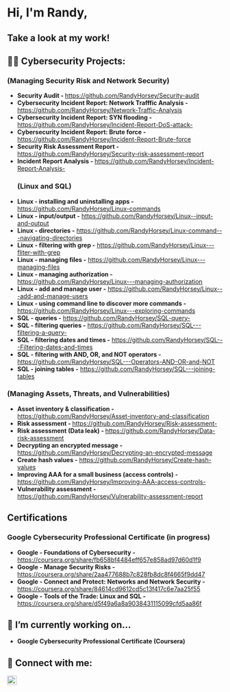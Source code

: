 <h1>Hi, I'm Randy,</h1><h2>Take a look at my work!</h2>

<h2>👨‍💻 Cybersecurity Projects:</h2>
       <h3>(Managing Security Risk and Network Security)</h3>

- <b>Security Audit - </b> https://github.com/RandyHorsey/Security-audit
 - <b>Cybersecurity Incident Report: Network Trafffic Analysis - </b> https://github.com/RandyHorsey/Network-Traffic-Analysis
  - <b>Cybersecurity Incident Report: SYN flooding - </b> https://github.com/RandyHorsey/Incident-Report-DoS-attack-
  - <b>Cybersecurity Incident Report: Brute force - </b> https://github.com/RandyHorsey/Incident-Report-Brute-force
  - <b>Security Risk Assessment Report - </b> https://github.com/RandyHorsey/Security-risk-assessment-report
  -  <b>Incident Report Analysis - </b> https://github.com/RandyHorsey/Incident-Report-Analysis-
     <h3>(Linux and SQL)</h3>  
  - <b>Linux - installing and uninstalling apps - </b> https://github.com/RandyHorsey/Linux-commands
 - <b>Linux - input/output -</b> https://github.com/RandyHorsey/Linux--input-and-output
 - <b>Linux - directories -</b> https://github.com/RandyHorsey/Linux-command---navigating-directories
  - <b>Linux - filtering with grep -</b> https://github.com/RandyHorsey/Linux---fliter-with-grep
 - <b>Linux - managing files -</b> https://github.com/RandyHorsey/Linux---managing-files
  - <b>Linux - managing authorization -</b> https://github.com/RandyHorsey/Linux---managing-authorization
  - <b>Linux - add and manage user -</b> https://github.com/RandyHorsey/Linux---add-and-manage-users
  - <b>Linux - using command line to discover more commands -</b>  https://github.com/RandyHorsey/Linux---exploring-commands
  - <b>SQL - queries -</b> https://github.com/RandyHorsey/SQL-query-
  - <b>SQL - filtering queries -</b> https://github.com/RandyHorsey/SQL---filtering-a-query-
  -  <b>SQL - filtering dates and times -</b> https://github.com/RandyHorsey/SQL---Filtering-dates-and-times
  -  <b>SQL - filtering with AND, OR, and NOT operators -</b> https://github.com/RandyHorsey/SQL---Operators-AND-OR-and-NOT
  - <b>SQL - joining tables -</b> https://github.com/RandyHorsey/SQL---joining-tables

  <h3>(Managing Assets, Threats, and Vulnerabilities)</h3> 

- <b>Asset inventory & classification - </b> https://github.com/RandyHorsey/Asset-inventory-and-classification
- <b>Risk assessment - </b> https://github.com/RandyHorsey/Risk-assessment-
- <b>Risk assessment (Data leak) - </b> https://github.com/RandyHorsey/Data-risk-assessment
- <b>Decrypting an encrypted message -</b> https://github.com/RandyHorsey/Decrypting-an-encrypted-message
- <b>Create hash values -</b> https://github.com/RandyHorsey/Create-hash-values
- <b>Improving AAA for a small business (access controls) - </b> https://github.com/RandyHorsey/Improving-AAA-access-controls-
- <b>Vulnerability assessment - </b> https://github.com/RandyHorsey/Vulnerability-assessment-report

<h2>Certifications</h2>
<h3>Google Cybersecurity Professional Certificate (in progress)</h3> 

*  <b>Google - Foundations of Cybersecurity - </b> https://coursera.org/share/fb658bf4484eff657e858ad97d60d1f9
*  <b>Google - Manage Security Risks - </b> https://coursera.org/share/2aa477688b7c828fb8dc8f4665f9dd47
*  <b>Google - Connect and Protect: Networks and Network Security - </b> https://coursera.org/share/84614cd9612cd5c13f417c6e7aa25f55
*  <b>Google - Tools of the Trade: Linux and SQL - </b> https://coursera.org/share/d5f49a6a8a9038431115099cfd5aa86f
 
<h2>🌱 I’m currently working on...</h2>

*  <b>Google Cybersecurity Professional Certificate (Coursera)<b>


<h2> 🤳 Connect with me:</h2>


[<img align="left" alt="JoshMadakor | LinkedIn" width="22px" src="https://cdn.jsdelivr.net/npm/simple-icons@v3/icons/linkedin.svg" />][linkedin]


[linkedin]: https://www.linkedin.com/in/randyhorsey/

<!--
**joshmadakor1/joshmadakor1** is a ✨ _special_ ✨ repository because its `README.md` (this file) appears on your GitHub profile.

Here are some ideas to get you started:

- 🔭 I’m currently working on ...
- 🌱 I’m currently learning ...
- 👯 I’m looking to collaborate on ...
- 🤔 I’m looking for help with ...
- 💬 Ask me about ...
- 📫 How to reach me: ...
- 😄 Pronouns: ...
- ⚡ Fun fact: ...
-->

